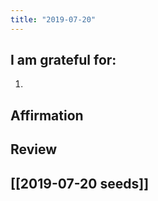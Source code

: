 ```yaml
---
title: "2019-07-20"
---
```

## I am grateful for:
1. 

## Affirmation

## Review



## [[2019-07-20 seeds]]
